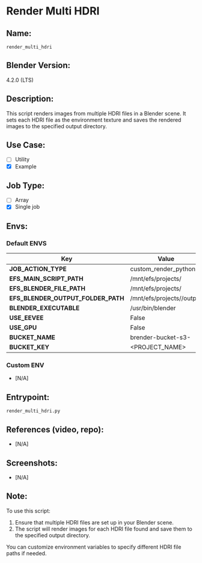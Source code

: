 # Render Multi HDRI 

## Name:
`render_multi_hdri`

## Blender Version:
4.2.0 (LTS)

## Description:
This script renders images from multiple HDRI files in a Blender scene. It sets each HDRI file as the environment texture and saves the rendered images to the specified output directory.

## Use Case:
- [ ] Utility
- [x] Example

## Job Type:
- [ ] Array
- [x] Single job

## Envs:

### Default ENVS
| **Key**                            | **Value**                 | **Actions** |
| ---------------------------------- | ------------------------- | ----------- |
| **JOB_ACTION_TYPE**                | custom_render_python      | Default     |
| **EFS_MAIN_SCRIPT_PATH**           | /mnt/efs/projects/        | Default     |
| **EFS_BLENDER_FILE_PATH**          | /mnt/efs/projects/        | Default     |
| **EFS_BLENDER_OUTPUT_FOLDER_PATH** | /mnt/efs/projects//output | Default     |
| **BLENDER_EXECUTABLE**             | /usr/bin/blender          | Default     |
| **USE_EEVEE**                      | False                     | Default     |
| **USE_GPU**                        | False                     | Default     |
| **BUCKET_NAME**                    | brender-bucket-s3-<UUID>  | Default     |
| **BUCKET_KEY**                     | <PROJECT_NAME>            | Default     |

### Custom ENV
- [N/A]


## Entrypoint:
`render_multi_hdri.py`

## References (video, repo):
- [N/A]

## Screenshots:
- [N/A]

## Note:
To use this script:
1. Ensure that multiple HDRI files are set up in your Blender scene.
2. The script will render images for each HDRI file found and save them to the specified output directory.

You can customize environment variables to specify different HDRI file paths if needed.
